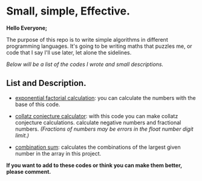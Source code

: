 # Small, simple, Effective.

**Hello Everyone;**

The purpose of this repo is to write simple algorithms in different programming languages.
It's going to be writing maths that puzzles me, or code that I say I'll use later, let alone the sidelines.

*Below will be a list of the codes I wrote and small descriptions.*

## List and Description.

- [exponential factorial calculation](github.com/FurkanHuman/Small-Single-Page-Algorithms/blob/master/Python/exponential-numbered-factor-calc.py "exponential factorial calculation"):
you can calculate the numbers with the base of this code.

- [collatz conjecture calculator](https://github.com/FurkanHuman/Small-Single-Page-Algorithms/blob/master/Python/Collatz-Calc.py "collatz conjecture calculator"):
with this code you can make collatz conjecture calculations. calculate negative numbers and fractional numbers.
*(Fractions of numbers may be errors in the float number digit limit.)* 

- [combination sum](https://github.com/FurkanHuman/Small-Single-Page-Algorithms/blob/master/C%20Sharp/CombinationSum.cs "combination sum"):
calculates the combinations of the largest given number in the array in this project.


**If you want to add to these codes or think you can make them better, please comment.**

<!-- First write date: Unknown -->
<!-- Update date: 03:21 23.11.2022 -->